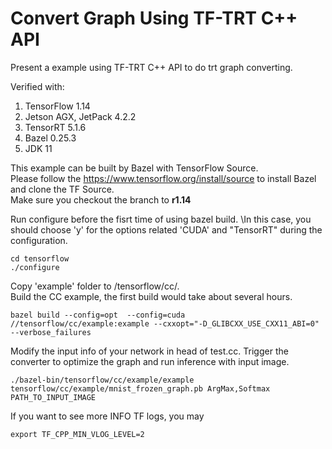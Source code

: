 # Convert Graph Using TF-TRT C++ API 
Present a example using TF-TRT C++ API to do trt graph converting.

Verified with:
1. TensorFlow 1.14
2. Jetson AGX, JetPack 4.2.2
3. TensorRT 5.1.6
4. Bazel 0.25.3
5. JDK 11

This example can be built by Bazel with TensorFlow Source.\
Please follow the https://www.tensorflow.org/install/source to install Bazel and clone the TF Source.\
Make sure you checkout the branch to **r1.14**

Run configure before the fisrt time of using bazel build. \In this case, you should choose 'y' for the options related 'CUDA' and "TensorRT" during the configuration.
```
cd tensorflow
./configure
```

Copy 'example' folder to /tensorflow/cc/. \
Build the CC example, the first build would take about several hours.
```
bazel build --config=opt  --config=cuda //tensorflow/cc/example:example --cxxopt="-D_GLIBCXX_USE_CXX11_ABI=0" --verbose_failures
```

Modify the input info of your network in head of test.cc. Trigger the converter to optimize the graph and run inference with input image.
```
./bazel-bin/tensorflow/cc/example/example tensorflow/cc/example/mnist_frozen_graph.pb ArgMax,Softmax PATH_TO_INPUT_IMAGE
```

If you want to see more INFO TF logs, you may
```
export TF_CPP_MIN_VLOG_LEVEL=2
```

